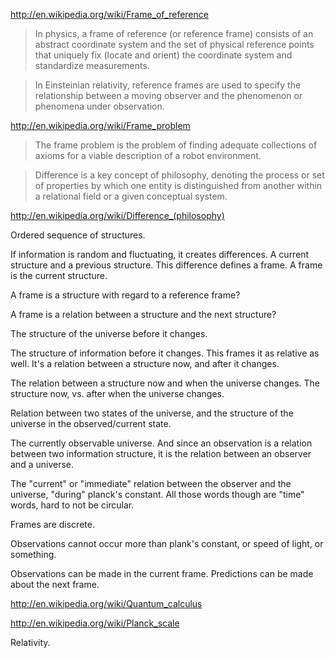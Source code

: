 
http://en.wikipedia.org/wiki/Frame_of_reference

> In physics, a frame of reference (or reference frame) consists of an abstract coordinate system and the set of physical reference points that uniquely fix (locate and orient) the coordinate system and standardize measurements.

> In Einsteinian relativity, reference frames are used to specify the relationship between a moving observer and the phenomenon or phenomena under observation.

http://en.wikipedia.org/wiki/Frame_problem

> The frame problem is the problem of finding adequate collections of axioms for a viable description of a robot environment.

> Difference is a key concept of philosophy, denoting the process or set of properties by which one entity is distinguished from another within a relational field or a given conceptual system.

http://en.wikipedia.org/wiki/Difference_(philosophy)

Ordered sequence of structures.

If information is random and fluctuating, it creates differences. A current structure and a previous structure. This difference defines a frame. A frame is the current structure.

A frame is a structure with regard to a reference frame?

A frame is a relation between a structure and the next structure?

The structure of the universe before it changes.

The structure of information before it changes. This frames it as relative as well. It's a relation between a structure now, and after it changes.

The relation between a structure now and when the universe changes.
The structure now, vs. after when the universe changes.

Relation between two states of the universe, and the structure of the universe in the observed/current state.

The currently observable universe. And since an observation is a relation between two information structure, it is the relation between an observer and a universe.

The "current" or "immediate" relation between the observer and the universe, "during" planck's constant. All those words though are "time" words, hard to not be circular.

Frames are discrete.

Observations cannot occur more than plank's constant, or speed of light, or something.

Observations can be made in the current frame.
Predictions can be made about the next frame.

http://en.wikipedia.org/wiki/Quantum_calculus

http://en.wikipedia.org/wiki/Planck_scale

Relativity.
